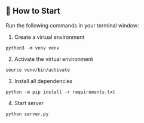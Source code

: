 ## 📌 How to Start

Run the following commands in your terminal window:

1. Create a virtual environment

```console
python3 -m venv venv
```

2. Activate the virtual environment

```console
source venv/bin/activate
```

3. Install all dependencies

```console
python -m pip install -r requirements.txt
```

4. Start server

```console
python server.py
```
